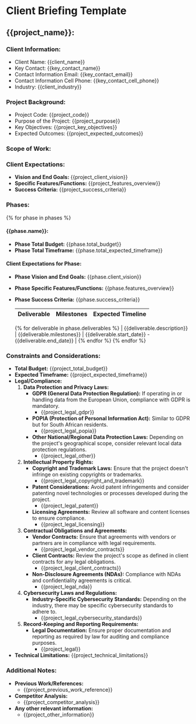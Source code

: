 # Client Briefing Template

## {{project_name}}:

### Client Information:
- Client Name: {{client_name}}
- Key Contact: {{key_contact_name}}
- Contact Information Email: {{key_contact_email}}
- Contact Information Cell Phone: {{key_contact_cell_phone}}
- Industry: {{client_industry}}

### Project Background:
- Project Code: {{project_code}}
- Purpose of the Project: {{project_purpose}}
- Key Objectives: {{project_key_objectives}}
- Expected Outcomes: {{project_expected_outcomes}}

### Scope of Work:
### Client Expectations:
- **Vision and End Goals:**
{{project_client_vision}}
- **Specific Features/Functions:**
{{project_features_overview}}
- **Success Criteria:**
{{project_success_criteria}}

### Phases:
{% for phase in phases %}
#### {{phase.name}}:
- **Phase Total Budget:** {{phase.total_budget}}
- **Phase Total Timeframe:** {{phase.total_expected_timeframe}}

#### Client Expectations for Phase:
- **Phase Vision and End Goals:** {{phase.client_vision}}
- **Phase Specific Features/Functions:** {{phase.features_overview}}
- **Phase Success Criteria:** {{phase.success_criteria}}

    | Deliverable                  | Milestones                 | Expected Timeline          |
    |------------------------------|----------------------------|----------------------------|
    {% for deliverable in phase.deliverables %}
    | {{deliverable.description}}  | {{deliverable.milestones}} | {{deliverable.start_date}} - {{deliverable.end_date}}  |
    {% endfor %}
{% endfor %}

### Constraints and Considerations:
- **Total Budget:** {{project_total_budget}}
- **Expected Timeframe:** {{project_expected_timeframe}}
- **Legal/Compliance:**
    1. **Data Protection and Privacy Laws:**
        - **GDPR (General Data Protection Regulation):** If operating in or handling data from the European Union, compliance with GDPR is mandatory.
            * {{project_legal_gdpr}}
        - **POPIA (Protection of Personal Information Act):** Similar to GDPR but for South African residents.
            * {{project_legal_popia}}
        - **Other National/Regional Data Protection Laws:** Depending on the project's geographical scope, consider relevant local data protection regulations.
            * {{project_legal_other}}
    1. **Intellectual Property Rights:**
        - **Copyright and Trademark Laws:** Ensure that the project doesn't infringe on existing copyrights or trademarks.
            * {{project_legal_copyright_and_trademark}}
        - **Patent Considerations:** Avoid patent infringements and consider patenting novel technologies or processes developed during the project.
            * {{project_legal_patent}}
        - **Licensing Agreements:** Review all software and content licenses to ensure compliance.
            * {{project_legal_licensing}}
    1. **Contractual Obligations and Agreements:**
        - **Vendor Contracts:** Ensure that agreements with vendors or partners are in compliance with legal requirements.
            * {{project_legal_vendor_contracts}}
        - **Client Contracts:** Review the project's scope as defined in client contracts for any legal obligations.
            * {{project_legal_client_contracts}}
        - **Non-Disclosure Agreements (NDAs):** Compliance with NDAs and confidentiality agreements is critical.
            * {{project_legal_nda}}
    1. **Cybersecurity Laws and Regulations:**
        - **Industry-Specific Cybersecurity Standards:** Depending on the industry, there may be specific cybersecurity standards to adhere to.
            *  {{project_legal_cybersecurity_standards}}
    1. **Record-Keeping and Reporting Requirements:**
        - **Legal Documentation:** Ensure proper documentation and reporting as required by law for auditing and compliance purposes.
            *  {{project_legal}}
- **Technical Limitations:** {{project_technical_limitations}}

### Additional Notes:
- **Previous Work/References:**
    - {{project_previous_work_reference}}
- **Competitor Analysis:**
    - {{project_competitor_analysis}}
- **Any other relevant information:**
    - {{project_other_information}}
